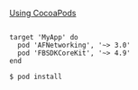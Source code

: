 [Using CocoaPods](https://guides.cocoapods.org/using/using-cocoapods.html)

```

target 'MyApp' do
  pod 'AFNetworking', '~> 3.0'
  pod 'FBSDKCoreKit', '~> 4.9'
end

$ pod install

```